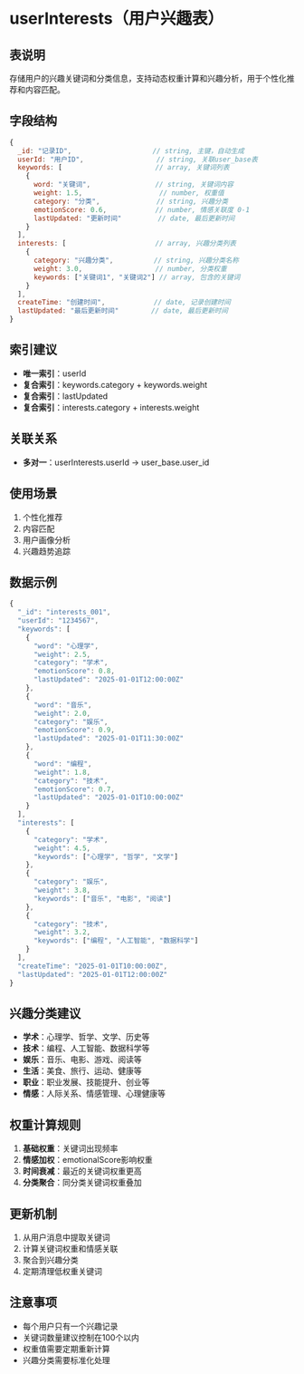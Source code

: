 # userInterests（用户兴趣表）

## 表说明
存储用户的兴趣关键词和分类信息，支持动态权重计算和兴趣分析，用于个性化推荐和内容匹配。

## 字段结构

```javascript
{
  _id: "记录ID",                    // string, 主键，自动生成
  userId: "用户ID",                  // string, 关联user_base表
  keywords: [                       // array, 关键词列表
    {
      word: "关键词",                // string, 关键词内容
      weight: 1.5,                   // number, 权重值
      category: "分类",              // string, 兴趣分类
      emotionScore: 0.6,            // number, 情感关联度 0-1
      lastUpdated: "更新时间"         // date, 最后更新时间
    }
  ],
  interests: [                      // array, 兴趣分类列表
    {
      category: "兴趣分类",          // string, 兴趣分类名称
      weight: 3.0,                  // number, 分类权重
      keywords: ["关键词1", "关键词2"] // array, 包含的关键词
    }
  ],
  createTime: "创建时间",            // date, 记录创建时间
  lastUpdated: "最后更新时间"        // date, 最后更新时间
}
```

## 索引建议
- **唯一索引**：userId
- **复合索引**：keywords.category + keywords.weight
- **复合索引**：lastUpdated
- **复合索引**：interests.category + interests.weight

## 关联关系
- **多对一**：userInterests.userId → user_base.user_id

## 使用场景
1. 个性化推荐
2. 内容匹配
3. 用户画像分析
4. 兴趣趋势追踪

## 数据示例
```javascript
{
  "_id": "interests_001",
  "userId": "1234567",
  "keywords": [
    {
      "word": "心理学",
      "weight": 2.5,
      "category": "学术",
      "emotionScore": 0.8,
      "lastUpdated": "2025-01-01T12:00:00Z"
    },
    {
      "word": "音乐",
      "weight": 2.0,
      "category": "娱乐",
      "emotionScore": 0.9,
      "lastUpdated": "2025-01-01T11:30:00Z"
    },
    {
      "word": "编程",
      "weight": 1.8,
      "category": "技术",
      "emotionScore": 0.7,
      "lastUpdated": "2025-01-01T10:00:00Z"
    }
  ],
  "interests": [
    {
      "category": "学术",
      "weight": 4.5,
      "keywords": ["心理学", "哲学", "文学"]
    },
    {
      "category": "娱乐",
      "weight": 3.8,
      "keywords": ["音乐", "电影", "阅读"]
    },
    {
      "category": "技术",
      "weight": 3.2,
      "keywords": ["编程", "人工智能", "数据科学"]
    }
  ],
  "createTime": "2025-01-01T10:00:00Z",
  "lastUpdated": "2025-01-01T12:00:00Z"
}
```

## 兴趣分类建议
- **学术**：心理学、哲学、文学、历史等
- **技术**：编程、人工智能、数据科学等
- **娱乐**：音乐、电影、游戏、阅读等
- **生活**：美食、旅行、运动、健康等
- **职业**：职业发展、技能提升、创业等
- **情感**：人际关系、情感管理、心理健康等

## 权重计算规则
1. **基础权重**：关键词出现频率
2. **情感加权**：emotionalScore影响权重
3. **时间衰减**：最近的关键词权重更高
4. **分类聚合**：同分类关键词权重叠加

## 更新机制
1. 从用户消息中提取关键词
2. 计算关键词权重和情感关联
3. 聚合到兴趣分类
4. 定期清理低权重关键词

## 注意事项
- 每个用户只有一个兴趣记录
- 关键词数量建议控制在100个以内
- 权重值需要定期重新计算
- 兴趣分类需要标准化处理